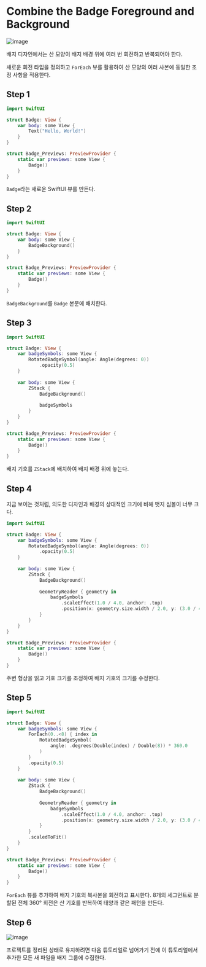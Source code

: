 # ****Combine the Badge Foreground and Background****
![image](https://github.com/jsa0224/somdokki-study/assets/94514250/4daf50e7-6ab2-4da7-85fb-8bfe22e5635f)

배지 디자인에서는 산 모양이 배지 배경 위에 여러 번 회전하고 반복되어야 한다. 

새로운 회전 타입을 정의하고 `ForEach` 뷰를 활용하여 산 모양의 여러 사본에 동일한 조정 사항을 적용한다. 

## Step 1

```swift
import SwiftUI

struct Badge: View {
    var body: some View {
        Text("Hello, World!")
    }
}

struct Badge_Previews: PreviewProvider {
    static var previews: some View {
        Badge()
    }
}
```

`Badge`라는 새로운 SwiftUI 뷰를 만든다. 

## Step 2

```swift
import SwiftUI

struct Badge: View {
    var body: some View {
        BadgeBackground()
    }
}

struct Badge_Previews: PreviewProvider {
    static var previews: some View {
        Badge()
    }
}
```

`BadgeBackground`를 `Badge` 본문에 배치한다.

## Step 3

```swift
import SwiftUI

struct Badge: View {
    var badgeSymbols: some View {
        RotatedBadgeSymbol(angle: Angle(degrees: 0))
            .opacity(0.5)
    }
    
    var body: some View {
        ZStack {
            BadgeBackground()
            
            badgeSymbols
        }
    }
}

struct Badge_Previews: PreviewProvider {
    static var previews: some View {
        Badge()
    }
}
```

배지 기호를 `ZStack`에 배치하여 배지 배경 위에 놓는다.

## Step 4

지금 보이는 것처럼, 의도한 디자인과 배경의 상대적인 크기에 비해 뱃지 심볼이 너무 크다.

```swift
import SwiftUI

struct Badge: View {
    var badgeSymbols: some View {
        RotatedBadgeSymbol(angle: Angle(degrees: 0))
            .opacity(0.5)
    }
    
    var body: some View {
        ZStack {
            BadgeBackground()
            
            GeometryReader { geometry in
                badgeSymbols
                    .scaleEffect(1.0 / 4.0, anchor: .top)
                    .position(x: geometry.size.width / 2.0, y: (3.0 / 4.0) * geometry.size.height)
            }
        }
    }
}

struct Badge_Previews: PreviewProvider {
    static var previews: some View {
        Badge()
    }
}
```

주변 형상을 읽고 기호 크기를 조정하여 배지 기호의 크기를 수정한다.

## Step 5

```swift
import SwiftUI

struct Badge: View {
    var badgeSymbols: some View {
        ForEach(0..<8) { index in
            RotatedBadgeSymbol(
                angle: .degrees(Double(index) / Double(8)) * 360.0
            )
        }
        .opacity(0.5)
    }
    
    var body: some View {
        ZStack {
            BadgeBackground()
            
            GeometryReader { geometry in
                badgeSymbols
                    .scaleEffect(1.0 / 4.0, anchor: .top)
                    .position(x: geometry.size.width / 2.0, y: (3.0 / 4.0) * geometry.size.height)
            }
        }
        .scaledToFit()
    }
}

struct Badge_Previews: PreviewProvider {
    static var previews: some View {
        Badge()
    }
}
```

`ForEach` 뷰를 추가하여 배지 기호의 복사본을 회전하고 표시한다. 8개의 세그먼트로 분할된 전체 360° 회전은 산 기호를 반복하여 태양과 같은 패턴을 만든다.

## Step 6
![image](https://github.com/jsa0224/somdokki-study/assets/94514250/a7e4bce7-521a-49f1-b400-abb3da962465)

프로젝트를 정리된 상태로 유지하려면 다음 튜토리얼로 넘어가기 전에 이 튜토리얼에서 추가한 모든 새 파일을 배지 그룹에 수집한다.
